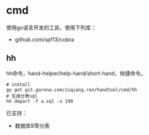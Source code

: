 # cmd
使用go语言开发的工具，使用下列库：
+ github.com/spf13/cobra

## hh
hh命令，hand-helper/help-hand/short-hand，快捷命令。
```shell script
# install
go get git.garena.com/ziqiang.ren/handtool/cmd/hh
# 生成分表sql
hh depart -f a.sql -s 199
```
已支持：
+ 数据库8零分表